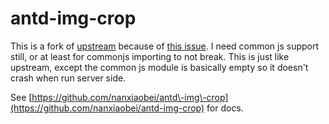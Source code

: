 # antd-img-crop

This is a fork of [upstream](https://github.com/nanxiaobei/antd-img-crop)  because of [this issue](https://github.com/nanxiaobei/antd-img-crop/issues/214). I need common js support still, or at least for commonjs importing to not break. This is just like upstream, except the common js module is basically empty so it doesn't crash when run server side.

See [https://github.com/nanxiaobei/antd\-img\-crop](https://github.com/nanxiaobei/antd-img-crop) for docs.
